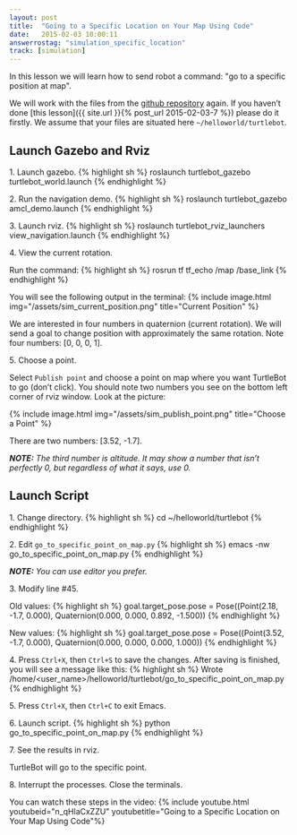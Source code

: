 ```yaml
---
layout: post
title:  "Going to a Specific Location on Your Map Using Code"
date:   2015-02-03 10:00:11
answerrostag: "simulation_specific_location"
track: [simulation]
---
```


In this lesson we will learn how to send robot a command: "go to a specific position at map".

We will work with the files from the [github repository](https://github.com/markwsilliman/turtlebot/) again. If you haven’t done [this lesson]({{ site.url }}{% post_url 2015-02-03-7 %}) please do it firstly. We assume that your files are situated here `~/helloworld/turtlebot`.

## Launch Gazebo and Rviz

1\. Launch gazebo.
{% highlight sh %}
roslaunch turtlebot_gazebo turtlebot_world.launch
{% endhighlight %}

2\. Run the navigation demo.
{% highlight sh %}
roslaunch turtlebot_gazebo amcl_demo.launch
{% endhighlight %}

3\. Launch rviz.
{% highlight sh %}
roslaunch turtlebot_rviz_launchers view_navigation.launch
{% endhighlight %}

4\. View the current rotation.

Run the command:
{% highlight sh %}
rosrun tf tf_echo /map /base_link
{% endhighlight %}

You will see the following output in the terminal:
{% include image.html img="/assets/sim_current_position.png" title="Current Position" %}

We are interested in four numbers in quaternion (current rotation). We will send a goal to change position with approximately the same rotation. Note four numbers: [0, 0, 0, 1].

5\. Choose a point.

Select `Publish point` and choose a point on map where you want TurtleBot to go (don’t click). You should note two numbers you see on the bottom left corner of rviz window. Look at the picture:

{% include image.html img="/assets/sim_publish_point.png" title="Choose a Point" %}

There are two numbers: [3.52, -1.7].

***NOTE:*** *The third number is altitude. It may show a number that isn’t perfectly 0, but regardless of what it says, use 0.*

## Launch Script

1\. Change directory.
{% highlight sh %}
cd ~/helloworld/turtlebot
{% endhighlight %}

2\. Edit `go_to_specific_point_on_map.py`
{% highlight sh %}
emacs -nw go_to_specific_point_on_map.py
{% endhighlight %}

***NOTE:*** *You can use editor you prefer.*

3\. Modify line \#45.

Old values:
{% highlight sh %}
goal.target_pose.pose = Pose((Point(2.18, -1.7, 0.000), Quaternion(0.000, 0.000, 0.892, -1.500))
{% endhighlight %}

New values:
{% highlight sh %}
goal.target_pose.pose = Pose((Point(3.52, -1.7, 0.000), Quaternion(0.000, 0.000, 0.000, 1.000))
{% endhighlight %}

4\. Press `Ctrl+X`, then `Ctrl+S` to save the changes. After saving is finished, you will see a message like this:
{% highlight sh %}
Wrote /home/<user_name>/helloworld/turtlebot/go_to_specific_point_on_map.py
{% endhighlight %}

5\. Press `Ctrl+X`, then `Ctrl+C` to exit Emacs.

6\. Launch script.
{% highlight sh %}
python go_to_specific_point_on_map.py
{% endhighlight %}

7\. See the results in rviz.

TurtleBot will go to the specific point.

8\. Interrupt the processes. Close the terminals.

You can watch these steps in the video:
{% include youtube.html youtubeid="n_qHlaCxZZU" youtubetitle="Going to a Specific Location on Your Map Using Code"%}
